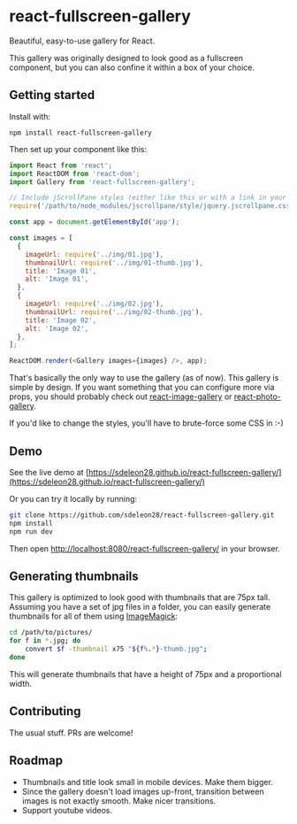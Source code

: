 # react-fullscreen-gallery

Beautiful, easy-to-use gallery for React.

This gallery was originally designed to look good as a fullscreen component, but you can also confine it within a box of your choice.

## Getting started

Install with:

```
npm install react-fullscreen-gallery
```

Then set up your component like this:

```js
import React from 'react';
import ReactDOM from 'react-dom';
import Gallery from 'react-fullscreen-gallery';

// Include jScrollPane styles (either like this or with a link in your HTML)
require('/path/to/node_modules/jscrollpane/style/jquery.jscrollpane.css');

const app = document.getElementById('app');

const images = [
  {
    imageUrl: require('../img/01.jpg'),
    thumbnailUrl: require('../img/01-thumb.jpg'),
    title: 'Image 01',
    alt: 'Image 01',
  },
  {
    imageUrl: require('../img/02.jpg'),
    thumbnailUrl: require('../img/02-thumb.jpg'),
    title: 'Image 02',
    alt: 'Image 02',
  },
];

ReactDOM.render(<Gallery images={images} />, app);
```

That's basically the only way to use the gallery (as of now). This gallery is simple by design. If you want something that you can configure more via props, you should probably check out [react-image-gallery](https://github.com/xiaolin/react-image-gallery) or [react-photo-gallery](https://github.com/neptunian/react-photo-gallery).

If you'd like to change the styles, you'll have to brute-force some CSS in :-)

## Demo

See the live demo at [https://sdeleon28.github.io/react-fullscreen-gallery/](https://sdeleon28.github.io/react-fullscreen-gallery/)

Or you can try it locally by running: 

```bash
git clone https://github.com/sdeleon28/react-fullscreen-gallery.git
npm install
npm run dev
```

Then open [http://localhost:8080/react-fullscreen-gallery/](http://localhost:8080/react-fullscreen-gallery/) in your browser.

## Generating thumbnails

This gallery is optimized to look good with thumbnails that are 75px tall. Assuming you have a set of jpg files in a folder, you can easily generate thumbnails for all of them using [ImageMagick](http://www.imagemagick.org/script/index.php):

```bash
cd /path/to/pictures/
for f in *.jpg; do
    convert $f -thumbnail x75 "${f%.*}-thumb.jpg";
done
```

This will generate thumbnails that have a height of 75px and a proportional width.

## Contributing

The usual stuff. PRs are welcome!

## Roadmap

* Thumbnails and title look small in mobile devices. Make them bigger.
* Since the gallery doesn't load images up-front, transition between images is not exactly smooth. Make nicer transitions.
* Support youtube videos.
